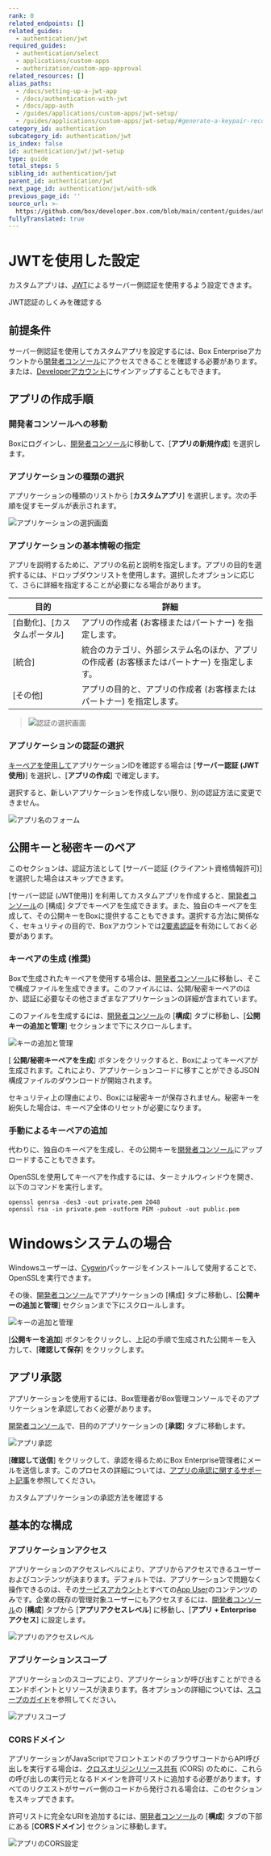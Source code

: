 ```yaml
---
rank: 0
related_endpoints: []
related_guides:
  - authentication/jwt
required_guides:
  - authentication/select
  - applications/custom-apps
  - authorization/custom-app-approval
related_resources: []
alias_paths:
  - /docs/setting-up-a-jwt-app
  - /docs/authentication-with-jwt
  - /docs/app-auth
  - /guides/applications/custom-apps/jwt-setup/
  - /guides/applications/custom-apps/jwt-setup/#generate-a-keypair-recommended
category_id: authentication
subcategory_id: authentication/jwt
is_index: false
id: authentication/jwt/jwt-setup
type: guide
total_steps: 5
sibling_id: authentication/jwt
parent_id: authentication/jwt
next_page_id: authentication/jwt/with-sdk
previous_page_id: ''
source_url: >-
  https://github.com/box/developer.box.com/blob/main/content/guides/authentication/jwt/jwt-setup.md
fullyTranslated: true
---
```

# JWTを使用した設定

カスタムアプリは、[JWT][jwt]によるサーバー側認証を使用するよう設定できます。

<CTA to="g://authentication/jwt">

JWT認証のしくみを確認する

</CTA>

## 前提条件

サーバー側認証を使用してカスタムアプリを設定するには、Box Enterpriseアカウントから[開発者コンソール][devconsole]にアクセスできることを確認する必要があります。または、[Developerアカウント][devaccount]にサインアップすることもできます。

## アプリの作成手順

### 開発者コンソールへの移動

Boxにログインし、[開発者コンソール][devconsole]に移動して、\[**アプリの新規作成**] を選択します。

### アプリケーションの種類の選択

アプリケーションの種類のリストから \[**カスタムアプリ**] を選択します。次の手順を促すモーダルが表示されます。

<ImageFrame border>

![アプリケーションの選択画面](../images/select-app-type.png)

</ImageFrame>

### アプリケーションの基本情報の指定

<!-- markdownlint-disable line-length -->

アプリを説明するために、アプリの名前と説明を指定します。アプリの目的を選択するには、ドロップダウンリストを使用します。選択したオプションに応じて、さらに詳細を指定することが必要になる場合があります。

| 目的                 | 詳細                                               |
| ------------------ | ------------------------------------------------ |
| \[自動化]、\[カスタムポータル] | アプリの作成者 (お客様またはパートナー) を指定します。                    |
| \[統合]              | 統合のカテゴリ、外部システム名のほか、アプリの作成者 (お客様またはパートナー) を指定します。 |
| \[その他]             | アプリの目的と、アプリの作成者 (お客様またはパートナー) を指定します。            |

<!-- markdownlint-enable line-length -->

<ImageFrame border center width="300">

> ![認証の選択画面](../images/custom-app-selection.png)

</ImageFrame>

### アプリケーションの認証の選択

[キーペアを使用して][kp]アプリケーションIDを確認する場合は \[**サーバー認証 (JWT使用)**] を選択し、\[**アプリの作成**] で確定します。

<Message warning>

選択すると、新しいアプリケーションを作成しない限り、別の認証方法に変更できません。

</Message>

<ImageFrame border width="300" center>

![アプリ名のフォーム](../images/custom-app-authentication-jwt.png)

</ImageFrame>

## 公開キーと秘密キーのペア

<Message>

このセクションは、認証方法として \[サーバー認証 (クライアント資格情報許可)] を選択した場合はスキップできます。

</Message>

\[サーバー認証 (JWT使用)] を利用してカスタムアプリを作成すると、[開発者コンソール][devconsole]の \[構成] タブでキーペアを生成できます。また、独自のキーペアを生成して、その公開キーをBoxに提供することもできます。選択する方法に関係なく、セキュリティの目的で、Boxアカウントでは[2要素認証][2fa]を有効にしておく必要があります。

### キーペアの生成 (推奨)

Boxで生成されたキーペアを使用する場合は、[開発者コンソール][devconsole]に移動し、そこで構成ファイルを生成できます。このファイルには、公開/秘密キーペアのほか、認証に必要なその他さまざまなアプリケーションの詳細が含まれています。

このファイルを生成するには、[開発者コンソール][devconsole]の \[**構成**] タブに移動し、\[**公開キーの追加と管理**] セクションまで下にスクロールします。

<ImageFrame border width="600" center>

![キーの追加と管理](../images/app-add-keys.png)

</ImageFrame>

\[ **公開/秘密キーペアを生成**] ボタンをクリックすると、Boxによってキーペアが生成されます。これにより、アプリケーションコードに移すことができるJSON構成ファイルのダウンロードが開始されます。

<Message danger>

セキュリティ上の理由により、Boxには秘密キーが保存されません。秘密キーを紛失した場合は、キーペア全体のリセットが必要になります。

</Message>

### 手動によるキーペアの追加

代わりに、独自のキーペアを生成し、その公開キーを[開発者コンソール][devconsole]にアップロードすることもできます。

OpenSSLを使用してキーペアを作成するには、ターミナルウィンドウを開き、以下のコマンドを実行します。

```shell
openssl genrsa -des3 -out private.pem 2048
openssl rsa -in private.pem -outform PEM -pubout -out public.pem
```

<Message>

# Windowsシステムの場合

Windowsユーザーは、[Cygwin][cygwin]パッケージをインストールして使用することで、OpenSSLを実行できます。

</Message>

その後、[開発者コンソール][devconsole]でアプリケーションの \[構成] タブに移動し、\[**公開キーの追加と管理**] セクションまで下にスクロールします。

<ImageFrame border width="600" center>

![キーの追加と管理](../images/app-add-keys.png)

</ImageFrame>

\[**公開キーを追加**] ボタンをクリックし、上記の手順で生成された公開キーを入力して、\[**確認して保存**] をクリックします。

## アプリ承認

アプリケーションを使用するには、Box管理者がBox管理コンソールでそのアプリケーションを承認しておく必要があります。

[開発者コンソール][devconsole]で、目的のアプリケーションの \[**承認**] タブに移動します。

<ImageFrame border center>

![アプリ承認](../images/app-authorization.png)

</ImageFrame>

\[**確認して送信**] をクリックして、承認を得るためにBox Enterprise管理者にメールを送信します。このプロセスの詳細については、[アプリの承認に関するサポート記事][app-auth]を参照してください。

<CTA to="g://authorization/custom-app-approval">

カスタムアプリケーションの承認方法を確認する

</CTA>

## 基本的な構成

### アプリケーションアクセス

アプリケーションのアクセスレベルにより、アプリからアクセスできるユーザーおよびコンテンツが決まります。デフォルトでは、アプリケーションで問題なく操作できるのは、その[サービスアカウント][sa]とすべての[App User][user-types]のコンテンツのみです。企業の既存の管理対象ユーザーにもアクセスするには、[開発者コンソール][devconsole]の \[**構成**] タブから \[**アプリアクセスレベル**] に移動し、\[**アプリ + Enterpriseアクセス**] に設定します。 

<ImageFrame border>

![アプリのアクセスレベル](../images/app-access-level.png)

</ImageFrame>

### アプリケーションスコープ

アプリケーションのスコープにより、アプリケーションが呼び出すことができるエンドポイントとリソースが決まります。各オプションの詳細については、[スコープのガイド][scopes]を参照してください。

<ImageFrame border width="600" center>

![アプリスコープ](../images/app-scopes.png)

</ImageFrame>

### CORSドメイン

アプリケーションがJavaScriptでフロントエンドのブラウザコードからAPI呼び出しを実行する場合は、[クロスオリジンリソース共有][cors] (CORS) のために、これらの呼び出しの実行元となるドメインを許可リストに追加する必要があります。すべてのリクエストがサーバー側のコードから発行される場合は、このセクションをスキップできます。

許可リストに完全なURIを追加するには、[開発者コンソール][devconsole]の \[**構成**] タブの下部にある \[**CORSドメイン**] セクションに移動します。

<ImageFrame border>

![アプリのCORS設定](../images/app-cors.png)

</ImageFrame>

<!-- i18n-enable localize-links -->

[devconsole]: https://app.box.com/developers/console

[devaccount]: https://account.box.com/signup/n/developer

<!-- i18n-disable localize-links -->

[devtoken]: g://authentication/tokens/developer-tokens

[scopes]: g://api-calls/permissions-and-errors/scopes

<!-- i18n-enable localize-links -->

[cors]: https://en.wikipedia.org/wiki/Cross-origin_resource_sharing

<!-- i18n-disable localize-links -->

[user-types]: g://getting-started/user-types

[sa]: g://getting-started/user-types/service-account

<!-- i18n-enable localize-links -->

[cygwin]: http://www.cygwin.com/

[app-auth]: https://support.box.com/hc/ja/articles/360043697014-Boxのアプリ承認プロセスでのアプリの承認

<!-- i18n-disable localize-links -->

[jwt]: g://authentication/jwt

<!-- i18n-enable localize-links -->

[2fa]: https://support.box.com/hc/ja/articles/360043697154-アカウントの多要素認証の設定

<!-- i18n-disable localize-links -->

[kp]: g://authentication/jwt/without-sdk/#public-and-private-key-pair

[ccg]: g://authentication/jwt/without-sdk/#client-credentials-grant
